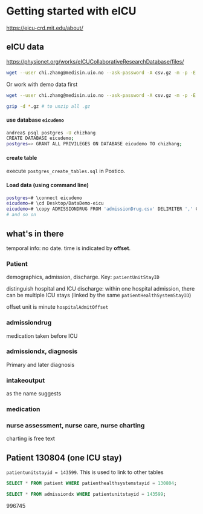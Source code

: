 # Getting started with eICU

https://eicu-crd.mit.edu/about/

## eICU data 

https://physionet.org/works/eICUCollaborativeResearchDatabase/files/

```bash
wget --user chi.zhang@medisin.uio.no --ask-password -A csv.gz -m -p -E -k -K -np -nd https://physionet.org/works/eICUCollaborativeResearchDatabase/files/
```



Or work with demo data first 

```bash
wget --user chi.zhang@medisin.uio.no --ask-password -A csv.gz -m -p -E -k -K -np -nd https://physionet.org/works/eICUCollaborativeResearchDatabaseDemo/files/

gzip -d *.gz # to unzip all .gz
```



#### use database `eicudemo` 

```bash
andrea$ psql postgres -U chizhang
CREATE DATABASE eicudemo;
postgres=> GRANT ALL PRIVILEGES ON DATABASE eicudemo TO chizhang;

```

#### create table 

execute `postgres_create_tables.sql` in Postico. 

#### Load data (using command line)

```bash
postgres=# \connect eicudemo
eicudemo=# \cd Desktop/DataDemo-eicu
eicudemo=# \copy ADMISSIONDRUG FROM 'admissionDrug.csv' DELIMITER ',' CSV HEADER NULL ''
# and so on 
```





## what's in there

temporal info: no date. time is indicated by **offset**. 

### Patient 

demographics, admission, discharge. Key: `patientUnitStayID`

distinguish hospital and ICU discharge: within one hospital admission, there can be multiple ICU stays (linked by the same `patientHealthSystemStayID`)

offset unit is minute `hospitalAdmitOffset` 



### admissiondrug

medication taken before ICU



### admissiondx, diagnosis

Primary and later diagnosis 



### intakeoutput

as the name suggests 



### medication



### nurse assessment, nurse care, nurse charting

charting is free text 



## Patient 130804 (one ICU stay)

`patientunitstayid = 143599`. This is used to link to other tables 

```sql
SELECT * FROM patient WHERE patienthealthsystemstayid = 130804; 

SELECT * FROM admissiondx WHERE patientunitstayid = 143599;
```







996745

